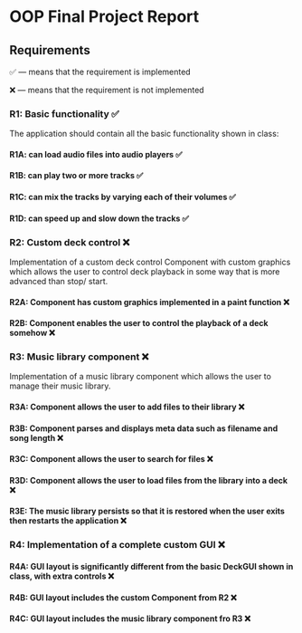 # OOP Final Project Report

## Requirements

✅ — means that the requirement is implemented

❌ — means that the requirement is not implemented

### R1: Basic functionality ✅

The application should contain all the basic functionality shown in class:

#### R1A: can load audio files into audio players ✅

#### R1B: can play two or more tracks ✅ 


#### R1C: can mix the tracks by varying each of their volumes ✅


#### R1D: can speed up and slow down the tracks ✅



### R2: Custom deck control ❌

Implementation of a custom deck control Component with custom graphics which
allows the user to control deck playback in some way that is more advanced than stop/ start.

#### R2A: Component has custom graphics implemented in a paint function ❌

#### R2B: Component enables the user to control the playback of a deck somehow ❌



### R3: Music library component ❌

Implementation of a music library component which allows the user to manage their
music library.

#### R3A: Component allows the user to add files to their library ❌

#### R3B: Component parses and displays meta data such as filename and song length ❌

#### R3C: Component allows the user to search for files ❌

#### R3D: Component allows the user to load files from the library into a deck ❌

#### R3E: The music library persists so that it is restored when the user exits then restarts the application ❌


### R4: Implementation of a complete custom GUI ❌

#### R4A: GUI layout is significantly different from the basic DeckGUI shown in class, with extra controls ❌

#### R4B: GUI layout includes the custom Component from R2 ❌

#### R4C: GUI layout includes the music library component fro R3 ❌
